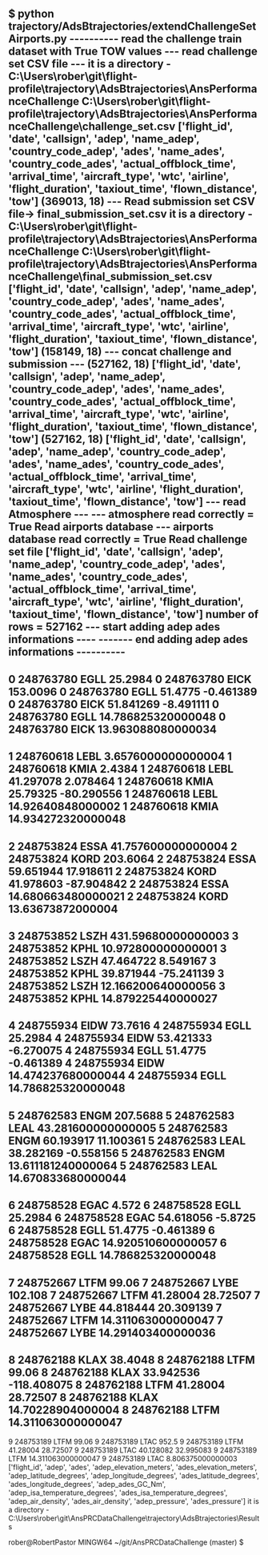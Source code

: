 $ python trajectory/AdsBtrajectories/extendChallengeSetAirports.py
 ---------- read the challenge train dataset with True TOW values
--- read challenge set CSV file ---
it is a directory - C:\Users\rober\git\flight-profile\trajectory\AdsBtrajectories\AnsPerformanceChallenge
C:\Users\rober\git\flight-profile\trajectory\AdsBtrajectories\AnsPerformanceChallenge\challenge_set.csv
['flight_id', 'date', 'callsign', 'adep', 'name_adep', 'country_code_adep', 'ades', 'name_ades', 'country_code_ades', 'actual_offblock_time', 'arrival_time', 'aircraft_type', 'wtc', 'airline', 'flight_duration', 'taxiout_time', 'flown_distance', 'tow']
(369013, 18)
--- Read submission set CSV file-> final_submission_set.csv
it is a directory - C:\Users\rober\git\flight-profile\trajectory\AdsBtrajectories\AnsPerformanceChallenge
C:\Users\rober\git\flight-profile\trajectory\AdsBtrajectories\AnsPerformanceChallenge\final_submission_set.csv
['flight_id', 'date', 'callsign', 'adep', 'name_adep', 'country_code_adep', 'ades', 'name_ades', 'country_code_ades', 'actual_offblock_time', 'arrival_time', 'aircraft_type', 'wtc', 'airline', 'flight_duration', 'taxiout_time', 'flown_distance', 'tow']
(158149, 18)
--- concat challenge and submission ---
(527162, 18)
['flight_id', 'date', 'callsign', 'adep', 'name_adep', 'country_code_adep', 'ades', 'name_ades', 'country_code_ades', 'actual_offblock_time', 'arrival_time', 'aircraft_type', 'wtc', 'airline', 'flight_duration', 'taxiout_time', 'flown_distance', 'tow']
(527162, 18)
['flight_id', 'date', 'callsign', 'adep', 'name_adep', 'country_code_adep', 'ades', 'name_ades', 'country_code_ades', 'actual_offblock_time', 'arrival_time', 'aircraft_type', 'wtc', 'airline', 'flight_duration', 'taxiout_time', 'flown_distance', 'tow']
--- read Atmosphere ---
--- atmosphere read correctly = True
Read airports database
--- airports database read correctly = True
Read challenge set file
['flight_id', 'date', 'callsign', 'adep', 'name_adep', 'country_code_adep', 'ades', 'name_ades', 'country_code_ades', 'actual_offblock_time', 'arrival_time', 'aircraft_type', 'wtc', 'airline', 'flight_duration', 'taxiout_time', 'flown_distance', 'tow']
number of rows = 527162
--- start adding adep ades informations ----
------- end adding adep ades informations ----------
-----------
0 248763780 EGLL 25.2984
0 248763780 EICK 153.0096
0 248763780 EGLL 51.4775 -0.461389
0 248763780 EICK 51.841269 -8.491111
0 248763780 EGLL 14.786825320000048
0 248763780 EICK 13.963088080000034
-----------
1 248760618 LEBL 3.6576000000000004
1 248760618 KMIA 2.4384
1 248760618 LEBL 41.297078 2.078464
1 248760618 KMIA 25.79325 -80.290556
1 248760618 LEBL 14.92640848000002
1 248760618 KMIA 14.934272320000048
-----------
2 248753824 ESSA 41.757600000000004
2 248753824 KORD 203.6064
2 248753824 ESSA 59.651944 17.918611
2 248753824 KORD 41.978603 -87.904842
2 248753824 ESSA 14.680663480000021
2 248753824 KORD 13.63673872000004
-----------
3 248753852 LSZH 431.59680000000003
3 248753852 KPHL 10.972800000000001
3 248753852 LSZH 47.464722 8.549167
3 248753852 KPHL 39.871944 -75.241139
3 248753852 LSZH 12.166200640000056
3 248753852 KPHL 14.879225440000027
-----------
4 248755934 EIDW 73.7616
4 248755934 EGLL 25.2984
4 248755934 EIDW 53.421333 -6.270075
4 248755934 EGLL 51.4775 -0.461389
4 248755934 EIDW 14.474237680000044
4 248755934 EGLL 14.786825320000048
-----------
5 248762583 ENGM 207.5688
5 248762583 LEAL 43.281600000000005
5 248762583 ENGM 60.193917 11.100361
5 248762583 LEAL 38.282169 -0.558156
5 248762583 ENGM 13.611181240000064
5 248762583 LEAL 14.670833680000044
-----------
6 248758528 EGAC 4.572
6 248758528 EGLL 25.2984
6 248758528 EGAC 54.618056 -5.8725
6 248758528 EGLL 51.4775 -0.461389
6 248758528 EGAC 14.920510600000057
6 248758528 EGLL 14.786825320000048
-----------
7 248752667 LTFM 99.06
7 248752667 LYBE 102.108
7 248752667 LTFM 41.28004 28.72507
7 248752667 LYBE 44.818444 20.309139
7 248752667 LTFM 14.311063000000047
7 248752667 LYBE 14.291403400000036
-----------
8 248762188 KLAX 38.4048
8 248762188 LTFM 99.06
8 248762188 KLAX 33.942536 -118.408075
8 248762188 LTFM 41.28004 28.72507
8 248762188 KLAX 14.70228904000004
8 248762188 LTFM 14.311063000000047
-----------
9 248753189 LTFM 99.06
9 248753189 LTAC 952.5
9 248753189 LTFM 41.28004 28.72507
9 248753189 LTAC 40.128082 32.995083
9 248753189 LTFM 14.311063000000047
9 248753189 LTAC 8.806375000000003
['flight_id', 'adep', 'ades', 'adep_elevation_meters', 'ades_elevation_meters', 'adep_latitude_degrees', 'adep_longitude_degrees', 'ades_latitude_degrees', 'ades_longitude_degrees', 'adep_ades_GC_Nm', 'adep_isa_temperature_degrees', 'ades_isa_temperature_degrees', 'adep_air_density', 'ades_air_density', 'adep_pressure', 'ades_pressure']
it is a directory - C:\Users\rober\git\AnsPRCDataChallenge\trajectory\AdsBtrajectories\Results

rober@RobertPastor MINGW64 ~/git/AnsPRCDataChallenge (master)
$
